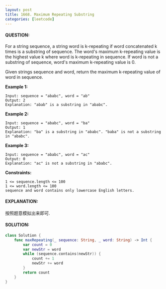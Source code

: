 ```yaml
---
layout: post
title: 1668. Maximum Repeating Substring
categories: [leetcode]
---
```

#### QUESTION:
For a string sequence, a string word is k-repeating if word concatenated k times is a substring of sequence. The word's maximum k-repeating value is the highest value k where word is k-repeating in sequence. If word is not a substring of sequence, word's maximum k-repeating value is 0.

Given strings sequence and word, return the maximum k-repeating value of word in sequence.

 

__Example 1:__
```
Input: sequence = "ababc", word = "ab"
Output: 2
Explanation: "abab" is a substring in "ababc".
```
__Example 2:__
```
Input: sequence = "ababc", word = "ba"
Output: 1
Explanation: "ba" is a substring in "ababc". "baba" is not a substring in "ababc".
```
__Example 3:__
```
Input: sequence = "ababc", word = "ac"
Output: 0
Explanation: "ac" is not a substring in "ababc". 
```
 

__Constraints:__
```
1 <= sequence.length <= 100
1 <= word.length <= 100
sequence and word contains only lowercase English letters.
```
#### EXPLANATION:

按照题意模拟出来即可.

#### SOLUTION:
```swift
class Solution {
    func maxRepeating(_ sequence: String, _ word: String) -> Int {
        var count = 0
        var newStr = word
        while (sequence.contains(newStr)) {
            count += 1
            newStr += word
        }
        return count
    }
}
```
